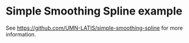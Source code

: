 # Simple Smoothing Spline example

See <https://github.com/UMN-LATIS/simple-smoothing-spline> for more information.
